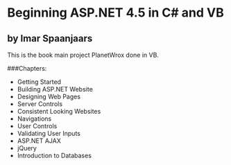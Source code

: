 ﻿# Beginning ASP.NET 4.5 in C# and VB
## by Imar Spaanjaars

This is the book main project PlanetWrox done in VB.

###Chapters:
- Getting Started
- Building ASP.NET Website
- Designing Web Pages
- Server Controls
- Consistent Looking Websites
- Navigations
- User Controls
- Validating User Inputs
- ASP.NET AJAX  
- jQuery
- Introduction to Databases